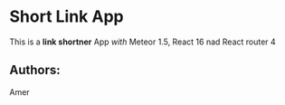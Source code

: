 # Short Link App

This is a **link shortner** App _with_ Meteor 1.5, React 16 nad React router 4

## Authors:
Amer